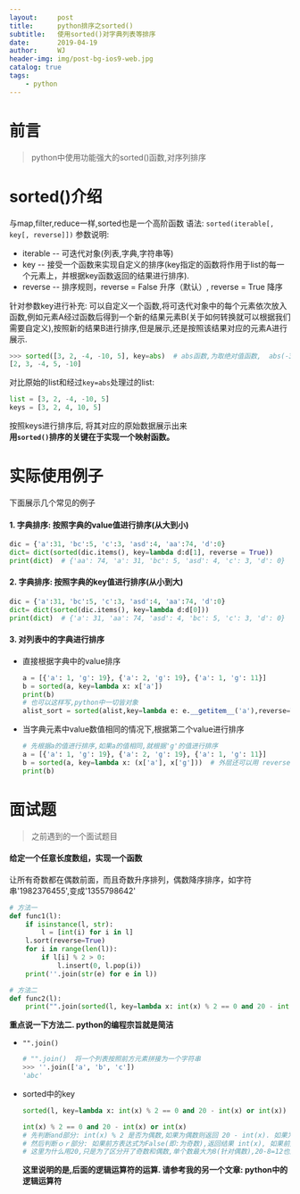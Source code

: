 ```yaml
---
layout:     post
title:      python排序之sorted()
subtitle:   使用sorted()对字典列表等排序
date:       2019-04-19
author:     WJ
header-img: img/post-bg-ios9-web.jpg
catalog: true
tags:
    - python
---
```


# 前言
> python中使用功能强大的sorted()函数,对序列排序

# sorted()介绍
与map,filter,reduce一样,sorted也是一个高阶函数 
语法:
`sorted(iterable[, key[, reverse]])`
参数说明:
- iterable -- 可迭代对象(列表,字典,字符串等)
- key -- 接受一个函数来实现自定义的排序(key指定的函数将作用于list的每一个元素上，并根据key函数返回的结果进行排序).
- reverse -- 排序规则，reverse = False 升序（默认）, reverse = True 降序

针对参数key进行补充:
    可以自定义一个函数,将可迭代对象中的每个元素依次放入函数,例如元素A经过函数后得到一个新的结果元素B(关于如何转换就可以根据我们需要自定义),按照新的结果B进行排序,但是展示,还是按照该结果对应的元素A进行展示.
```py
>>> sorted([3, 2, -4, -10, 5], key=abs)  # abs函数,为取绝对值函数,  abs(-3) --> 3
[2, 3, -4, 5, -10]
```
对比原始的list和经过`key=abs`处理过的list:
```py
list = [3, 2, -4, -10, 5]
keys = [3, 2, 4, 10, 5]
```
按照keys进行排序后, 将其对应的原始数据展示出来  
**用`sorted()`排序的关键在于实现一个映射函数。**

# 实际使用例子
下面展示几个常见的例子

#### 1. 字典排序: 按照字典的value值进行排序(从大到小)
```py
dic = {'a':31, 'bc':5, 'c':3, 'asd':4, 'aa':74, 'd':0}
dict= dict(sorted(dic.items(), key=lambda d:d[1], reverse = True))
print(dict)  # {'aa': 74, 'a': 31, 'bc': 5, 'asd': 4, 'c': 3, 'd': 0}
```
#### 2. 字典排序: 按照字典的key值进行排序(从小到大)
```py
dic = {'a':31, 'bc':5, 'c':3, 'asd':4, 'aa':74, 'd':0}
dict= dict(sorted(dic.items(), key=lambda d:d[0]))
print(dict)  # {'a': 31, 'aa': 74, 'asd': 4, 'bc': 5, 'c': 3, 'd': 0}
```
#### 3. 对列表中的字典进行排序
- 直接根据字典中的value排序
    ```py
    a = [{'a': 1, 'g': 19}, {'a': 2, 'g': 19}, {'a': 1, 'g': 11}]
    b = sorted(a, key=lambda x: x['a'])
    print(b)
    # 也可以这样写,python中一切皆对象
    alist_sort = sorted(alist,key=lambda e: e.__getitem__('a'),reverse=True)
    ```
- 当字典元素中value数值相同的情况下,根据第二个value进行排序
    ```py
    # 先根据a的值进行排序,如果a的值相同,就根据'g'的值进行排序
    a = [{'a': 1, 'g': 19}, {'a': 2, 'g': 19}, {'a': 1, 'g': 11}]
    b = sorted(a, key=lambda x: (x['a'], x['g']))  # 外层还可以用 reverse = True 表示倒叙
    print(b)
    ```
# 面试题
> 之前遇到的一个面试题目
#### 给定一个任意长度数组，实现一个函数
让所有奇数都在偶数前面，而且奇数升序排列，偶数降序排序，如字符串'1982376455',变成'1355798642'
```python
# 方法一
def func1(l):
    if isinstance(l, str):
        l = [int(i) for i in l]
    l.sort(reverse=True)
    for i in range(len(l)):
        if l[i] % 2 > 0:
            l.insert(0, l.pop(i))
    print(''.join(str(e) for e in l))

# 方法二
def func2(l):
    print("".join(sorted(l, key=lambda x: int(x) % 2 == 0 and 20 - int(x) or int(x))))
```
**重点说一下方法二. python的编程宗旨就是简洁**
- `"".join()`
    ```py
    # "".join()  将一个列表按照前方元素拼接为一个字符串
    >>> ''.join(['a', 'b', 'c'])
    'abc'
    ```
- sorted中的key
    ```py
    sorted(l, key=lambda x: int(x) % 2 == 0 and 20 - int(x) or int(x))
    
    int(x) % 2 == 0 and 20 - int(x) or int(x)
    # 先判断and部分: int(x) % 2 是否为偶数,如果为偶数则返回 20 - int(x). 如果为奇数返回False
    # 然后判断ｏｒ部分: 如果前方表达式为False(即:为奇数),返回结果 int(x), 如果前方表达式不为False,返回该数值(即:20-int(x))
    # 这里为什么用20,只是为了区分开了奇数和偶数,单个数最大为8(针对偶数),20-8=12也比单个数大, 所以,你可以设置该数值为比8+9=17(包含17)大的任何数字,都可以.
    ```

    **这里说明的是,后面的逻辑运算符的运算. 请参考我的另一个文章: python中的逻辑运算符**